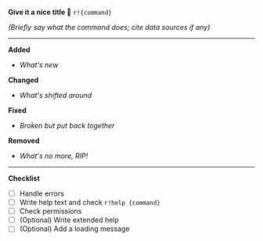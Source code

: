 **Give it a nice title :slightly_smiling_face:**
`r!{command}`

*(Briefly say what the command does; cite data sources if any)*

---

**Added**

- *What's new*


**Changed**

- *What's shifted around*

**Fixed**

- *Broken but put back together*

**Removed**

- *What's no more, RIP!*

---

**Checklist**
- [ ] Handle errors
- [ ] Write help text and check `r!help {command}`
- [ ] Check permissions
- [ ] (Optional) Write extended help
- [ ] (Optional) Add a loading message
